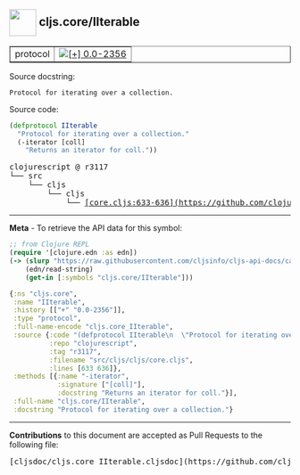 ## <img width="48px" valign="middle" src="http://i.imgur.com/Hi20huC.png"> cljs.core/IIterable

 <table border="1">
<tr>

<td>protocol</td>
<td><a href="https://github.com/cljsinfo/cljs-api-docs/tree/0.0-2356"><img valign="middle" alt="[+] 0.0-2356" src="https://img.shields.io/badge/+-0.0--2356-lightgrey.svg"></a> </td>
</tr>
</table>





Source docstring:

```
Protocol for iterating over a collection.
```

Source code:

```clj
(defprotocol IIterable
  "Protocol for iterating over a collection."
  (-iterator [coll]
    "Returns an iterator for coll."))
```

 <pre>
clojurescript @ r3117
└── src
    └── cljs
        └── cljs
            └── <ins>[core.cljs:633-636](https://github.com/clojure/clojurescript/blob/r3117/src/cljs/cljs/core.cljs#L633-L636)</ins>
</pre>


---

__Meta__ - To retrieve the API data for this symbol:

```clj
;; from Clojure REPL
(require '[clojure.edn :as edn])
(-> (slurp "https://raw.githubusercontent.com/cljsinfo/cljs-api-docs/catalog/cljs-api.edn")
    (edn/read-string)
    (get-in [:symbols "cljs.core/IIterable"]))
```

```clj
{:ns "cljs.core",
 :name "IIterable",
 :history [["+" "0.0-2356"]],
 :type "protocol",
 :full-name-encode "cljs.core_IIterable",
 :source {:code "(defprotocol IIterable\n  \"Protocol for iterating over a collection.\"\n  (-iterator [coll]\n    \"Returns an iterator for coll.\"))",
          :repo "clojurescript",
          :tag "r3117",
          :filename "src/cljs/cljs/core.cljs",
          :lines [633 636]},
 :methods [{:name "-iterator",
            :signature ["[coll]"],
            :docstring "Returns an iterator for coll."}],
 :full-name "cljs.core/IIterable",
 :docstring "Protocol for iterating over a collection."}

```

---

__Contributions__ to this document are accepted as Pull Requests to the following file:

 <pre>
[cljsdoc/cljs.core_IIterable.cljsdoc](https://github.com/cljsinfo/cljs-api-docs/blob/master/cljsdoc/cljs.core_IIterable.cljsdoc)
</pre>

